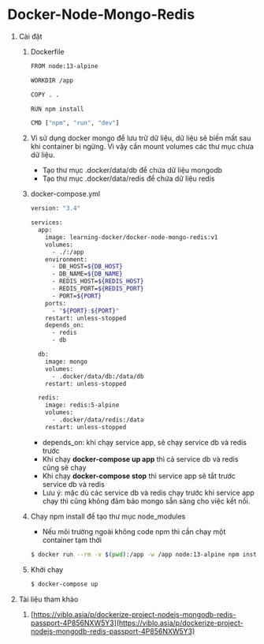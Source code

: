 # Docker-Node-Mongo-Redis

1. Cài đặt
    1. Dockerfile
        
        ```bash
        FROM node:13-alpine
        
        WORKDIR /app
        
        COPY . .
        
        RUN npm install
        
        CMD ["npm", "run", "dev"]
        ```
        
    2. Vì sử dụng docker mongo để lưu trữ dữ liệu, dữ liệu sẽ biến mất sau khi container bị ngừng. Vì vậy cần mount volumes các thư mục chưa dữ liệu.
        - Tạo thư mục .docker/data/db để chứa dữ liệu mongodb
        - Tạo thư mục .docker/data/redis để chứa dữ liệu redis
    3. docker-compose.yml
        
        ```bash
        version: "3.4"
        
        services:
          app:
            image: learning-docker/docker-node-mongo-redis:v1
            volumes:
              - ./:/app
            environment:
              - DB_HOST=${DB_HOST}
              - DB_NAME=${DB_NAME}
              - REDIS_HOST=${REDIS_HOST}
              - REDIS_PORT=${REDIS_PORT}
              - PORT=${PORT}
            ports:
              - "${PORT}:${PORT}"
            restart: unless-stopped
            depends_on:
              - redis
              - db
        
          db:
            image: mongo
            volumes:
              - .docker/data/db:/data/db
            restart: unless-stopped
        
          redis:
            image: redis:5-alpine
            volumes:
              - .docker/data/redis:/data
            restart: unless-stopped
        ```
        
        - depends_on: khi chạy service app, sẽ chạy service db và redis trước
        - Khi chạy **docker-compose up app** thì cả service db và redis cũng sẽ chạy
        - Khi chạy **docker-compose stop** thì service app sẽ tắt trước service db và redis
        - Lưu ý: mặc dù các service db và redis chạy trước khi service app chạy thì cũng không đảm bảo mongo sẵn sàng cho việc kết nối.
    4. Chạy npm install để tạo thư mục node_modules
        - Nếu môi trường ngoài không code npm thì cần chạy một container tạm thời
        
        ```bash
        $ docker run --rm -v $(pwd):/app -w /app node:13-alpine npm install
        ```
        
    5. Khởi chạy
        
        ```bash
        $ docker-compose up
        ```
        
2. Tài liệu tham khảo
    1. [https://viblo.asia/p/dockerize-project-nodejs-mongodb-redis-passport-4P856NXW5Y3](https://viblo.asia/p/dockerize-project-nodejs-mongodb-redis-passport-4P856NXW5Y3)
